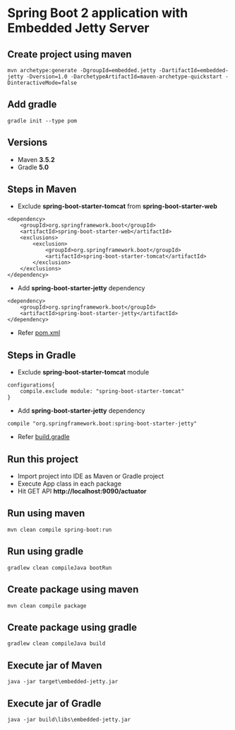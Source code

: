 # Spring Boot 2 application with Embedded Jetty Server

## Create project using maven
```
mvn archetype:generate -DgroupId=embedded.jetty -DartifactId=embedded-jetty -Dversion=1.0 -DarchetypeArtifactId=maven-archetype-quickstart -DinteractiveMode=false
```

## Add gradle
```
gradle init --type pom
```

## Versions
* Maven **3.5.2**
* Gradle **5.0**

## Steps in Maven
* Exclude **spring-boot-starter-tomcat** from **spring-boot-starter-web**
```
<dependency>
	<groupId>org.springframework.boot</groupId>
	<artifactId>spring-boot-starter-web</artifactId>
	<exclusions>
		<exclusion>
			<groupId>org.springframework.boot</groupId>
			<artifactId>spring-boot-starter-tomcat</artifactId>
		</exclusion>
	</exclusions>
</dependency>
```
* Add **spring-boot-starter-jetty** dependency
```
<dependency>
	<groupId>org.springframework.boot</groupId>
	<artifactId>spring-boot-starter-jetty</artifactId>
</dependency>
```
* Refer [pom.xml](pom.xml)

## Steps in Gradle
* Exclude **spring-boot-starter-tomcat** module
```
configurations{
	compile.exclude module: "spring-boot-starter-tomcat"
}
```
* Add **spring-boot-starter-jetty** dependency
```
compile "org.springframework.boot:spring-boot-starter-jetty"
```
* Refer [build.gradle](build.gradle)

## Run this project
* Import project into IDE as Maven or Gradle project
* Execute App class in each package
* Hit GET API **http://localhost:9090/actuator**

## Run using maven
```
mvn clean compile spring-boot:run
```

## Run using gradle
```
gradlew clean compileJava bootRun
```

## Create package using maven
```
mvn clean compile package
```

## Create package using gradle
```
gradlew clean compileJava build
```

## Execute jar of Maven
```
java -jar target\embedded-jetty.jar
```

## Execute jar of Gradle
```
java -jar build\libs\embedded-jetty.jar
```
